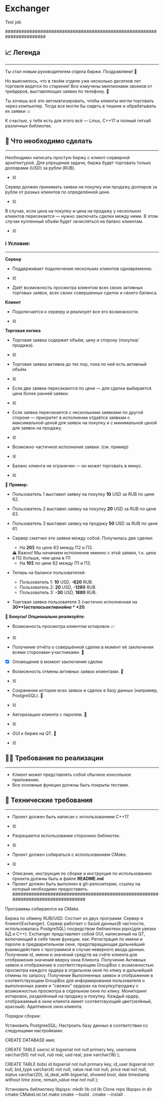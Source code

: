 # Exchanger
Test job

#######################################################################
## 📈 Легенда

---

Ты стал новым руководителем отдела биржи. Поздравляем! 🎉

Но выяснилось, что в твоём отделе уже несколько десятков лет торговля ведется по старинке! Все измучены миллионами звонков от трейдеров, выставляющих заявки по телефону. 🤳

Ты хочешь всё это автоматизировать, чтобы клиенты могли торговать через компьютер. Тогда все могли бы сидеть в тишине и обрабатывать их заявки ☺️

К счастью, у тебя есть для этого всё — Linux, C++17 и полный гитхаб различных библиотек. 

## 🔮 ****Что необходимо сделать****

---

Необходимо написать простую биржу с клиент-серверной архитектурой. Для упрощения задачи, биржа будет торговать только долларами (USD) за рубли (RUB).

- [x]  

Сервер должен принимать заявки на покупку или продажу долларов за рубли от разных клиентов по определённой цене. 

- [x]  

В случае, если цена на покупку и цена на продажу у нескольких клиентов пересекается — нужно заключать сделки между ними. В этом случае купленный объём будет зачисляться на баланс клиентам.

- [x]  

### **ℹ️ Условия:**

---

**Сервер**

- Поддерживает подключения нескольких клиентов одновременно.
- [x]  
- Даёт возможность просмотра клиентом всех своих активных торговых заявок, всех своих совершенных сделок и своего баланса.

**Клиент**

- Подключается к серверу и реализует все его возможности.
- [x]  

**Торговая логика**

- Торговая заявка содержит объём, цену и сторону (покупка/продажа).
- [x]  
- Торговая заявка активна до тех пор, пока по ней есть активный объём.
- [x]  
- Если две заявки пересекаются по цене — для сделки выбирается цена более ранней заявки.
- [x]  
- Если заявка пересекается с несколькими заявками по другой стороне — приоритет в исполнении отдаётся заявкам с максимальной ценой для заявок на покупку и с минимальной ценой для заявок на продажу.
- [x]  
- Возможно частичное исполнение заявки. (см. пример)
- [x]  
- Баланс клиента не ограничен — он может торговать в минус.
- [x]  

📝 **Пример:**

- Пользователь 1 выставил заявку на покупку **10** USD за RUB по цене 62.
- Пользователь 2 выставил заявку на покупку **20** USD за RUB по цене 63.
- Пользователь 3 выставил заявку на продажу **50** USD за RUB по цене 61.
- Сервер сматчил эти заявки между собой. Получилась две сделки:
    - На **20**$ по цене 63 между П2 и П3.
    
    <aside>
    ⚠️ Важно! Мы начинаем исполнение именно с этой заявки, т.к. цена в П2 больше, чем цена в П1
    
    </aside>
    
    - На **10**$ по цене 62 между П1 и П3.
- Теперь на балансе пользователей:
    - Пользователь 1: **10** USD, **-620** RUB.
    - Пользователь 2: **20** USD, **-1260** RUB.
    - Пользователь 3: **-30** USD, **1880** RUB.
- Торговая заявка пользователя 3 (частично исполненная на **30$**) осталась активной на **20$**.

🎈 **Бонусы! Опционально реализуйте:**

- Возможность просмотра клиентом котировок 📈
- [x]  
- Получение отчёта о совершённой сделке в момент её заключения всеми сторонами-участниками. 🤼
- [x]  Оповещение в момент заключения сделки
- Возможность отмены активных заявок клиентами. 🚫
- [x]  
- Сохранение истории всех заявок и сделок в базу данных (например, PostgreSQL). 💽
- [x]  
- Авторизацию клиента с паролем. 🔑
- [x]  
- GUI к бирже на QT. 🤯
- [x]  

## 🧑‍💻 ****Требования по реализации****

---

- Клиент может представлять собой обычное консольное приложение.
- Все основные функции должны быть покрыты тестами.

## 🔨 ****Технические требования****

---

- Проект должен быть написан с использованием C++17.
- [x]  
- Разрешается использование сторонних библиотек.
- [x]  
- Проект должен собираться с использованием CMake.
- [x]  
- Описание, инструкция по сборке и инструкция по использованию проекта должны быть в файле **README.md**
- Проект должен быть выполнен в git-репозитории, ссылку на который необходимо предоставить.
#################################################################################




Программы собираются на CMake.

Биржа по обмену RUB/USD.
Состоит из двух программ: Сервер и Клиент(Exchanger).
Сервер работает с базой данных(В частности, использовалась PostgreSQL) посредством библиотеки pqxx(для увязки БД и С++).
Exchanger представляет собой GUI, написанный на QT, включающий в себя такие функции, как:
Регистрация по имени и паролю в предварительном окне, предотвращающая дальнейший взаимодействие с программой в случае неверного ввода данных.
Получение id, имени и значений средств на счёте клиента для отображения значений вверху окна Клиента.
Получение Активных заявок и отображение в соответствующем GroupBox с возможностью просмотра каждого ордера в отдельном окне по клику и дальнейшей отмены по запросу.
Получение Выполненных заявок и отображение в соответствующем GroupBox для информирования пользователя о выполненных ранее и "свежих" ордерах на покупку/продажу с возможностью просмотра в отдельном окне по клику.
Мониторинг котировок, разделённый на продажу и покупку.
Каждый ордер, отображаемый в окне клиента имеет соответсвующий цвет(зелёный, красный).
Адаптивное окно клиента.


Порядок сборки:

Установить PostgreeSQL; 
Настроить базу данных в соответствии со следующими настройками:

CREATE DATABASE имя;

CREATE TABLE users(
  id bigserial not null primary key,
  username varchar(50) not null,
  rub real,
  usd real,
  psw varchar(18)
);

CREATE TABLE bids(
  id bigserial not null primary key,
  id_user bigserial not null,
  bid_type varchar(4) not null,
  value real not null,
  price real not null,
  status varchar(20),
  id_deal_with bigserial,
  showed bool,
  date timestamp without time zone,
  remain_value real not null
);



Установить библиотеку libpqxx:
mkdir lib
cd lib
Clone repo libpqxx in dir
cmake CMakeList.txt 
make
cmake --build .
cmake --install .

